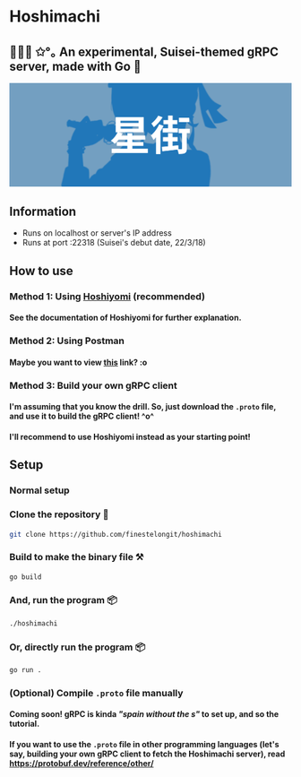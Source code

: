 # Hoshimachi

## 💜🔗🌼 ✩°｡ An experimental, Suisei-themed gRPC server, made with Go 💙

![Hoshimachi Suisei](/docs/hoshimachi-cover.png)

## Information
- Runs on localhost or server's IP address
- Runs at port :22318 (Suisei's debut date, 22/3/18)

## How to use
### Method 1: Using <a href="https://github.com/finestelongit/hoshiyomi">Hoshiyomi</a> (recommended)
#### See the documentation of Hoshiyomi for further explanation.

### Method 2: Using Postman
#### Maybe you want to view <a href="https://learning.postman.com/docs/sending-requests/grpc/grpc-client-overview/">this</a> link? :o

### Method 3: Build your own gRPC client
#### I'm assuming that you know the drill. So, just download the `.proto` file, and use it to build the gRPC client! ^o^

#### I'll recommend to use Hoshiyomi instead as your starting point!

## Setup 

### Normal setup

### Clone the repository 📃
```bash
git clone https://github.com/finestelongit/hoshimachi
```

### Build to make the binary file ⚒️
```bash
go build
```

### And, run the program 📦
```bash
./hoshimachi
```

### Or, directly run the program 📦
```bash
go run .
```

### (Optional) Compile `.proto` file manually

#### Coming soon! gRPC is kinda *"spain without the s"* to set up, and so the tutorial.

#### If you want to use the `.proto` file in other programming languages (let's say, building your own gRPC client to fetch the Hoshimachi server), read https://protobuf.dev/reference/other/




